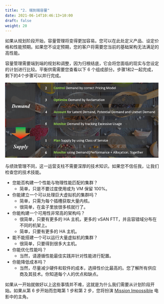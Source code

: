 ```yaml
---
title: "2. 端到端容量"
date: 2021-06-14T10:46:13+10:00
draft: false
weight: 20
---
```


如果从规划阶段开始，容量管理将变得更加容易。您可以在此处定义产品、设定价格和性能预期。如果您不设定预期，您的客户将需要您当前的基础架构无法满足的高性能。

容量管理需要端到端的规划和调整，因为归根结底，它会将您面临的现实与您设定的计划进行比较。平衡供需需要您查看以下 6 个组成部分。步骤1和2一起完成，剩下的4个步骤可以并行完成。

![需求和供应](1.3.2-fig-1.png)

与绩效管理不同，这一运营支柱不需要深厚的技术知识。如果您不信任我，让我们检查您的技术技能。

- 您能否构建一个性能与物理性能匹配的集群？
  - 简单，只是不要过度使用或为 VM 保留 100%。
- 你能建立一个可以处理巨大虚拟机的集群吗？
  - 简单，只需为每个插槽获取大量内核。
  - 很简单，在盒子里放很多核就行了。
- 你能构建一个可用性非常高的架构吗？
  - 很简单，只要有更多的 HA 主机，更多的 vSAN FTT，并且容错域分布在不同的机架上。
  - 简单，只要有更多的 HA 主机。
- 能不能搭建一个可以运行大量虚拟机的集群？
  - 很简单，只要得到很多大主机。
- 你能优化性能吗？
  - 当然，请遵循性能最佳实践并针对性能进行配置。
- 你能降低成本吗？
  - 当然，尽量减少硬件和软件的成本，选择性价比最高的。您了解所有供应商及其技术。你知道每个人的优点和缺点。

如果从一开始就做好以上这些事情并不难，这就是为什么我们需要从计划阶段开始。如果从第 6 步开始而忽略第 1 步和第 2 步，您将扮演 [Mission Impossible](https://en.wikipedia.org/wiki/Mission:_Impossible_(film_series)) 电影中的主角。